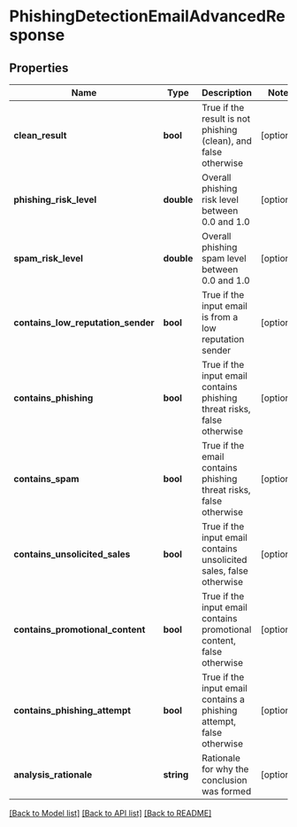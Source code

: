 # PhishingDetectionEmailAdvancedResponse

## Properties
Name | Type | Description | Notes
------------ | ------------- | ------------- | -------------
**clean_result** | **bool** | True if the result is not phishing (clean), and false otherwise | [optional] 
**phishing_risk_level** | **double** | Overall phishing risk level between 0.0 and 1.0 | [optional] 
**spam_risk_level** | **double** | Overall phishing spam level between 0.0 and 1.0 | [optional] 
**contains_low_reputation_sender** | **bool** | True if the input email is from a low reputation sender | [optional] 
**contains_phishing** | **bool** | True if the input email contains phishing threat risks, false otherwise | [optional] 
**contains_spam** | **bool** | True if the email contains phishing threat risks, false otherwise | [optional] 
**contains_unsolicited_sales** | **bool** | True if the input email contains unsolicited sales, false otherwise | [optional] 
**contains_promotional_content** | **bool** | True if the input email contains promotional content, false otherwise | [optional] 
**contains_phishing_attempt** | **bool** | True if the input email contains a phishing attempt, false otherwise | [optional] 
**analysis_rationale** | **string** | Rationale for why the conclusion was formed | [optional] 

[[Back to Model list]](../README.md#documentation-for-models) [[Back to API list]](../README.md#documentation-for-api-endpoints) [[Back to README]](../README.md)


